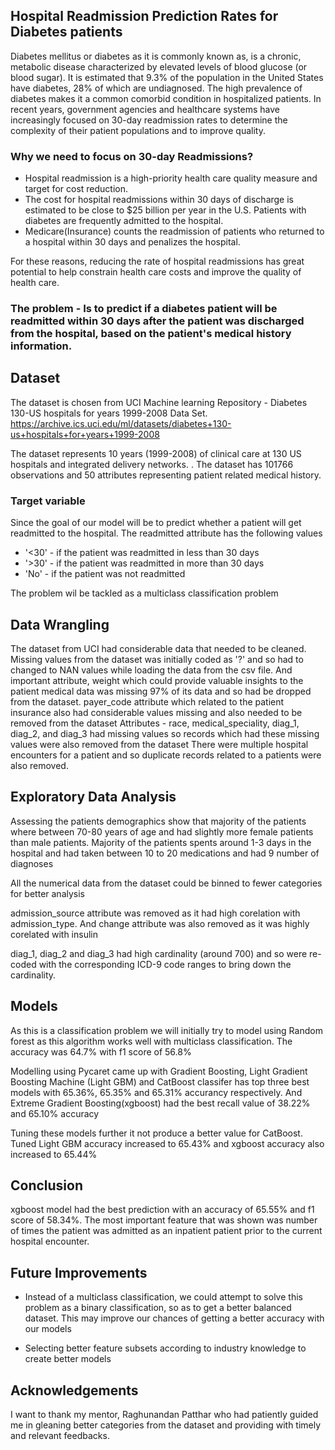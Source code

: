 ## Hospital Readmission Prediction Rates for Diabetes patients 

Diabetes mellitus or diabetes as it is commonly known as, is a chronic, metabolic disease characterized by elevated levels of blood glucose (or blood sugar).
It is estimated that 9.3% of the population in the United States have diabetes, 28% of which are undiagnosed. The high prevalence of diabetes makes it a common comorbid condition in hospitalized patients. In recent years, government agencies and healthcare systems have increasingly focused on 30-day readmission rates to determine the complexity of their patient populations and to improve quality.

### Why we need to focus on 30-day Readmissions?
- Hospital readmission is a high-priority health care quality measure and target for cost reduction.
- The cost for hospital readmissions within 30 days of discharge is estimated to be close to $25 billion per year in the U.S. Patients with diabetes are frequently admitted to the hospital.
- Medicare(Insurance) counts the readmission of patients who returned to a hospital within 30 days and penalizes the hospital.

For these reasons, reducing the rate of hospital readmissions has great potential to help constrain health care costs and improve the quality of health care.

###  The problem - Is to predict if a diabetes patient will be readmitted within 30 days after the patient was discharged from the hospital, based on the patient's medical history information. 
 
## Dataset

The dataset is chosen from UCI Machine learning Repository - Diabetes 130-US hospitals for years 1999-2008 Data Set.
https://archive.ics.uci.edu/ml/datasets/diabetes+130-us+hospitals+for+years+1999-2008

The dataset represents 10 years (1999-2008) of clinical care at 130 US hospitals and integrated delivery networks. . 
The dataset has 101766 observations and 50 attributes representing patient related medical history.

### Target variable 
Since the goal of our model will be to predict whether a patient will get readmitted to the hospital.
The readmitted attribute has the following values
 - '<30' - if the patient was readmitted in less than 30 days
 - '>30' - if the patient was readmitted in more than 30 days
 - 'No'  - if the patient was not readmitted

 The problem wil be tackled as a multiclass classification problem

## Data Wrangling
The dataset from UCI had considerable data that needed to be cleaned. Missing values from the dataset was initially coded as '?' and so had to changed to NAN values while loading the data from the csv file.
And important attribute, weight which could provide valuable insights to the patient medical data was missing 97% of its data and so had be dropped from the dataset.
payer_code attribute which related to the patient insurance also had considerable values missing and also needed to be removed from the dataset 
Attributes - race, medical_speciality, diag_1, diag_2, and diag_3 had missing values so records which had these missing values were also removed from the dataset
There were multiple hospital encounters for a patient and so duplicate records related to a patients were also removed.

## Exploratory Data Analysis

Assessing the patients demographics show that majority of the patients where between 70-80 years of age and had slightly more female patients than male patients. 
Majority of the patients spents around 1-3 days in the hospital and had taken between 10 to 20 medications and had 9 number of diagnoses

All the numerical data from the dataset could be binned to fewer categories for better analysis

admission_source attribute was removed as it had high corelation with admission_type. And change attribute was also removed as it was highly corelated with insulin

diag_1, diag_2 and diag_3 had high cardinality (around 700) and so were re-coded with the corresponding ICD-9 code ranges to bring down the cardinality.

## Models
As this is a classification problem we will initially try to model using Random forest as this algorithm works well with multiclass classification. The accuracy was 64.7% with f1 score of 56.8%

Modelling using Pycaret came up with Gradient Boosting, Light Gradient Boosting Machine (Light GBM) and CatBoost classifer has top three best models with 65.36%, 65.35% and 65.31% accurancy respectively. And Extreme Gradient Boosting(xgboost) had the best recall value of 38.22% and 65.10% accuracy

Tuning these models further it not produce a better value for CatBoost. 
Tuned Light GBM accuracy increased to 65.43% and xgboost accuracy also increased to 65.44%

## Conclusion
xgboost model had the best prediction with an accuracy of 65.55% and f1 score of 58.34%.
The most important feature that was shown was number of times the patient was admitted as an inpatient patient prior to the current hospital encounter. 

## Future Improvements
- Instead of a multiclass classification, we could attempt to solve this problem as a binary classification, so as to get a better balanced dataset. This may improve our chances of getting a better accuracy with our models

- Selecting better feature subsets according to industry knowledge to create better models

## Acknowledgements
I want to thank my mentor, Raghunandan Patthar who had patiently guided me in gleaning better categories from the dataset and providing with timely and relevant feedbacks. 


